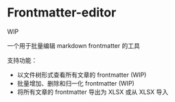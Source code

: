 # Frontmatter-editor

WIP

一个用于批量编辑 markdown frontmatter 的工具

支持功能：
- 以文件树形式查看所有文章的 frontmatter (WIP)
- 批量增加、删除和归一化 frontmatter (WIP)
- 将所有文章的 frontmatter 导出为 XLSX 或从 XLSX 导入